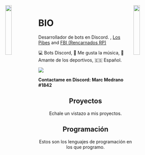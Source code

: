 <img align='left' src='https://raw.githubusercontent.com/sammwyy/sammwyy/master/sprites/LinkFront_Beat.gif' width='20%'>  
<img align='right' src='https://raw.githubusercontent.com/sammwyy/sammwyy/master/sprites/zelda.gif' width='20%'> 

# BIO
Desarrollador de bots en Discord. , [Los Pibes](https://discord.io/LosPibe5) and [FBI (Rencarnados RP)](https://discord.io/fbirencarnadosRP)

💻 Bots Discord, 🎸 Me gusta la música, 🚗 Amante de los deportivos, 🇪🇸 Español.  
  
![](https://komarev.com/ghpvc/?username=sammwyy&color=blueviolet)

**Contactame en Discord: Marc Medrano
#1842**

<h2 align="center">Proyectos</h2>
<p align="center">Echale un vistazo a mis proyectos.</p>

<h2 align="center">Programación</h2>
<p align="center">Estos son los lenguajes de programación en los que programo.</p>
